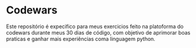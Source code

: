 # Codewars
Este repositório é expecifico para meus exercicios feito na platoforma do codewars durante meus 30 dias de código, com objetivo de aprimorar boas praticas e ganhar mais experiências coma linguagem python.
